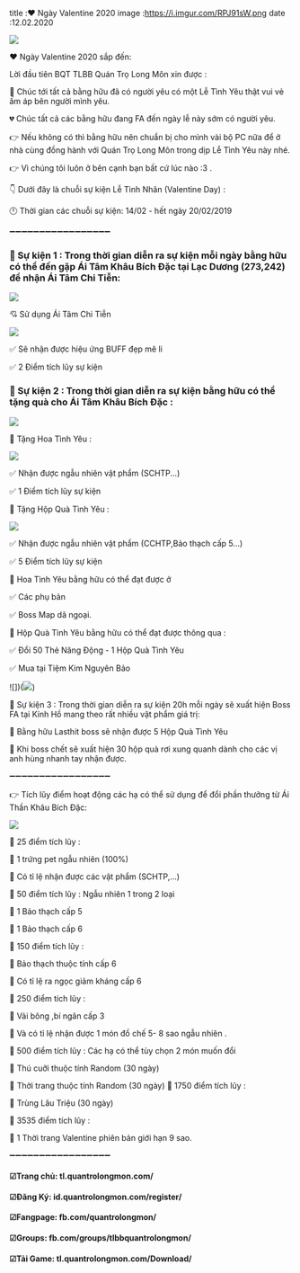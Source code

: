 title :♥️ Ngày Valentine 2020
image :https://i.imgur.com/RPJ91sW.png
date  :12.02.2020

![](https://i.imgur.com/RPJ91sW.png)

♥️ Ngày Valentine 2020 sắp đến:

Lời đầu tiên BQT TLBB Quán Trọ Long Môn xin được :


💞 Chúc tới tất cả bằng hữu đã có người yêu có một Lễ Tình Yêu thật vui vẻ ấm áp bên người mình yêu.


💔 Chúc tất cả các bằng hữu đang FA đến ngày lễ này sớm có người yêu.

👉 Nếu không có thì bằng hữu nên chuẩn bị cho mình vài bộ PC nữa để ở nhà cùng đồng hành với Quán Trọ Long Môn trong dịp Lễ Tình Yêu này nhé.

👉 Vì chúng tôi luôn ở bên cạnh bạn bất cứ lúc nào :3 .

👇 Dưới đây là chuỗi sự kiện Lễ Tình Nhân (Valentine Day) :

🕛 Thời gian các chuỗi sự kiện: 14/02 - hết ngày 20/02/2019

➖➖➖➖➖➖➖➖➖➖➖➖➖➖➖➖➖

### 💌 Sự kiện 1 : Trong thời gian diễn ra sự kiện mỗi ngày bằng hữu có thể đến gặp Ái Tâm Khâu Bích Đặc tại Lạc Dương (273,242) để nhận Ái Tâm Chi Tiễn:

![](https://i.imgur.com/GBVpGKi.png)

💘 Sử dụng Ái Tâm Chi Tiễn 

![](https://i.imgur.com/GCLufZK.png)

✅ Sẽ nhận được hiệu ứng BUFF đẹp mê li

✅ 2 Điểm tích lũy sự kiện

### 💌 Sự kiện 2 : Trong thời gian diễn ra sự kiện bằng hữu có thể tặng quà cho Ái Tâm Khâu Bích Đặc :

![](![](https://i.imgur.com/GBVpGKi.png))

🌺 Tặng Hoa Tình Yêu :

![](https://i.imgur.com/hc6MlP0.png)

✅ Nhận được ngẫu nhiên vật phẩm (SCHTP...)

✅ 1 Điểm tích lũy sự kiện

🎁 Tặng Hộp Quà Tình Yêu :

![](https://i.imgur.com/RrRStEY.png)

✅ Nhận được ngẫu nhiên vật phẩm (CCHTP,Bảo thạch cấp 5...)

✅ 5 Điểm tích lũy sự kiện

🌺 Hoa Tình Yêu bằng hữu có thể đạt được ở

✅ Các phụ bản

✅ Boss Map dã ngoại.

🎁 Hộp Quà Tình Yêu bằng hữu có thể đạt được thông qua :

✅ Đổi 50 Thẻ Năng Động - 1 Hộp Quà Tình Yêu

✅ Mua tại Tiệm Kim Nguyên Bảo

![])(![](https://i.imgur.com/GBVpGKi.png))

💌 Sự kiện 3 : Trong thời gian diễn ra sự kiện 20h mỗi ngày sẽ xuất hiện Boss FA tại Kính Hồ mang theo rất nhiều vật phẩm giá trị:

🔑 Bằng hữu Lasthit boss sẽ nhận được 5 Hộp Quà Tình Yêu

🔑 Khi boss chết sẽ xuất hiện 30 hộp quà rơi xung quanh dành cho các vị anh hùng nhanh tay nhận được.

➖➖➖➖➖➖➖➖➖➖➖➖➖➖➖➖➖

👉 Tích lũy điểm hoạt động các hạ có thể sử dụng để đổi phần thưởng từ Ái Thần Khâu Bích Đặc:

![](https://i.imgur.com/U0DEf1f.png)

💐 25 điểm tích lũy :

🔹 1 trứng pet ngẫu nhiên (100%)

🔹 Có tỉ lệ nhận được các vật phẩm (SCHTP,...)

💐 50 điểm tích lũy : Ngẫu nhiên 1 trong 2 loại

🔹 1 Bảo thạch cấp 5

🔹 1 Bảo thạch cấp 6

💐 150 điểm tích lũy :

🔹 Bảo thạch thuộc tính cấp 6

🔹 Có tỉ lệ ra ngọc giảm kháng cấp 6

💐 250 điểm tích lũy :

🔹 Vải bông ,bí ngân cấp 3

🔹 Và có tỉ lệ nhận được 1 món đồ chế 5- 8 sao ngẫu nhiên .

💐 500 điểm tích lũy : Các hạ có thể tùy chọn 2 món muốn đổi

🔹 Thú cuỡi thuộc tính Random (30 ngày)

🔹 Thời trang thuộc tính Random (30 ngày)
💐 1750 điểm tích lũy :

🔹 Trùng Lâu Triệu (30 ngày)

💐 3535 điểm tích lũy :

🔹 1 Thời trang Valentine phiên bản giới hạn 9 sao.

➖➖➖➖➖➖➖➖➖➖➖➖➖➖➖➖➖

#### ☑Trang chủ: tl.quantrolongmon.com/

#### ☑Đăng Ký: id.quantrolongmon.com/register/

#### ☑Fangpage: fb.com/quantrolongmon/

#### ☑Groups: fb.com/groups/tlbbquantrolongmon/

#### ☑Tải Game: tl.quantrolongmon.com/Download/
